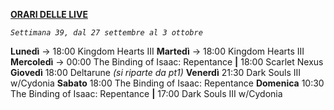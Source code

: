 <u><b>ORARI DELLE LIVE</b></u>

<i><code>Settimana 39, dal 27 settembre al 3 ottobre</code></i>

<b>Lunedì</b> → 18:00 Kingdom Hearts III
<b>Martedì</b> → 18:00 Kingdom Hearts III
<b>Mercoledì</b> → 00:00 The Binding of Isaac: Repentance <b>|</b> 18:00 Scarlet Nexus
<b>Giovedì</b> 18:00 Deltarune <i>(si riparte da pt1)</i>
<b>Venerdì</b> 21:30 Dark Souls III w/Cydonia
<b>Sabato</b> 18:00 The Binding of Isaac: Repentance
<b>Domenica</b> 10:30 The Binding of Isaac: Repentance <b>|</b> 17:00 Dark Souls III w/Cydonia
